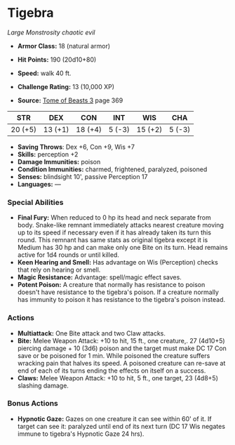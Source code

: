 # Tigebra

*Large* *Monstrosity* *chaotic evil*

- **Armor Class:** 18 (natural armor)
- **Hit Points:** 190 (20d10+80)
- **Speed:** walk 40 ft.

- **Challenge Rating:** 13 (10,000 XP)
- **Source:** [Tome of Beasts 3](https://koboldpress.com/kpstore/product/tome-of-beasts-3-for-5th-edition/) page 369

| STR | DEX | CON | INT | WIS | CHA |
| --- | --- | --- | --- | --- | --- |
| 20 (+5) | 13 (+1) | 18 (+4) | 5 (-3) | 15 (+2) | 5 (-3) |

- **Saving Throws**: Dex +6, Con +9, Wis +7
- **Skills:** perception +2
- **Damage Immunities:** poison
- **Condition Immunities:** charmed, frightened, paralyzed, poisoned
- **Senses:** blindsight 10', passive Perception 17
- **Languages:** —

### Special Abilities

- **Final Fury:** When reduced to 0 hp its head and neck separate from body. Snake-like remnant immediately attacks nearest creature moving up to its speed if necessary even if it has already taken its turn this round. This remnant has same stats as original tigebra except it is Medium has 30 hp and can make only one Bite on its turn. Head remains active for 1d4 rounds or until killed.
- **Keen Hearing and Smell:** Has advantage on Wis (Perception) checks that rely on hearing or smell.
- **Magic Resistance:** Advantage: spell/magic effect saves.
- **Potent Poison:** A creature that normally has resistance to poison doesn't have resistance to the tigebra's poison. If a creature normally has immunity to poison it has resistance to the tigebra's poison instead.

### Actions

- **Multiattack:** One Bite attack and two Claw attacks.
- **Bite:** Melee Weapon Attack: +10 to hit, 15 ft., one creature,. 27 (4d10+5) piercing damage + 10 (3d6) poison and the target must make DC 17 Con save or be poisoned for 1 min. While poisoned the creature suffers wracking pain that halves its speed. A poisoned creature can re-save at end of each of its turns ending the effects on itself on a success.
- **Claws:** Melee Weapon Attack: +10 to hit, 5 ft., one target, 23 (4d8+5) slashing damage.

### Bonus Actions

- **Hypnotic Gaze:** Gazes on one creature it can see within 60' of it. If target can see it: paralyzed until end of its next turn (DC 17 Wis negates immune to tigebra's Hypnotic Gaze 24 hrs).


